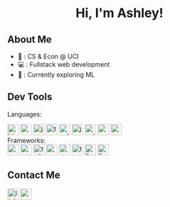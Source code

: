 <h1 align="center">Hi, I'm Ashley!</h1>

## About Me

- 🌱 : CS & Econ @ UCI
- 💻 : Fullstack web development
- 🦄 : Currently exploring ML

## Dev Tools

Languages:
<div align="left">
  <img src="https://cdn.jsdelivr.net/gh/devicons/devicon/icons/html5/html5-original.svg" height="25" alt="html5 logo"/>
  <img src="https://cdn.jsdelivr.net/gh/devicons/devicon/icons/css3/css3-original.svg" height="25" alt="css3 logo"/>
  <img src="https://cdn.jsdelivr.net/gh/devicons/devicon/icons/javascript/javascript-original.svg" height="25" alt="javascript logo"/>
  <img src="https://cdn.jsdelivr.net/gh/devicons/devicon/icons/typescript/typescript-original.svg" height="25" alt="typescript logo"/>
  <img src="https://cdn.jsdelivr.net/gh/devicons/devicon/icons/cplusplus/cplusplus-original.svg" height="25" alt="cplusplus logo"/>
  <img src="https://cdn.jsdelivr.net/gh/devicons/devicon/icons/java/java-original.svg" height="25" alt="java logo"/>
  <img src="https://cdn.jsdelivr.net/gh/devicons/devicon/icons/python/python-original.svg" height="25" alt="python logo"/>
  <img src="https://cdn.jsdelivr.net/gh/devicons/devicon/icons/r/r-original.svg" height="25" alt="r logo"/>
  <img src="https://cdn.jsdelivr.net/gh/devicons/devicon/icons/swift/swift-original.svg" height="25" alt="swift logo"/>
</div>
Frameworks:
<div align="left">
  <img src="https://cdn.jsdelivr.net/gh/devicons/devicon/icons/react/react-original.svg" height="25" alt="react logo"/>
  <img src="https://cdn.jsdelivr.net/gh/devicons/devicon/icons/nextjs/nextjs-original.svg" height="25" alt="nextjs logo"/>
  <img src="https://cdn.jsdelivr.net/gh/devicons/devicon/icons/tailwindcss/tailwindcss-original.svg" height="25" alt="tailwindcss logo"/>
  <img src="https://cdn.jsdelivr.net/gh/devicons/devicon/icons/numpy/numpy-original.svg" height="25" alt="numpy logo"/>
  <img src="https://cdn.jsdelivr.net/gh/devicons/devicon/icons/pandas/pandas-original.svg" height="25" alt="pandas logo"/>
  <img src="https://cdn.jsdelivr.net/gh/devicons/devicon/icons/tensorflow/tensorflow-original.svg" height="25" alt="tensorflow logo"/>
  <img src="https://cdn.jsdelivr.net/gh/devicons/devicon/icons/firebase/firebase-original.svg" height="25" alt="firebase logo"/>
  <img src="https://cdn.jsdelivr.net/gh/devicons/devicon/icons/flask/flask-original.svg" height="25" alt="flask logo"/>
</div>

## Contact Me
<div>
  <a href="https://www.linkedin.com/in/ashleyjzhou/"><img src="https://img.shields.io/static/v1?message=LinkedIn&logo=linkedin&label=&color=0077B5&logoColor=white&labelColor=&style=for-the-badge" height="25" alt="linkedin logo"/></a>
  <a href="mailto:azhou901@gmail.com"><img src="https://img.shields.io/static/v1?message=Gmail&logo=gmail&label=&color=D14836&logoColor=white&labelColor=&style=for-the-badge" height="25" alt="gmail logo"/></a>
</div>

###
